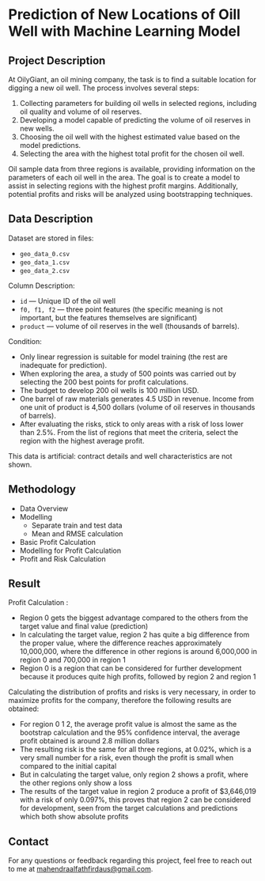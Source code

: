 # Prediction of New Locations of Oill Well with Machine Learning Model

## Project Description
At OilyGiant, an oil mining company, the task is to find a suitable location for digging a new oil well. The process involves several steps:

1. Collecting parameters for building oil wells in selected regions, including oil quality and volume of oil reserves.
2. Developing a model capable of predicting the volume of oil reserves in new wells.
3. Choosing the oil well with the highest estimated value based on the model predictions.
4. Selecting the area with the highest total profit for the chosen oil well.

Oil sample data from three regions is available, providing information on the parameters of each oil well in the area. The goal is to create a model to assist in selecting regions with the highest profit margins. Additionally, potential profits and risks will be analyzed using bootstrapping techniques.

## Data Description
Dataset are stored in files:
- `geo_data_0.csv`
- `geo_data_1.csv`
- `geo_data_2.csv`

Column Description:
- `id` — Unique ID of the oil well
- `f0, f1, f2` — three point features (the specific meaning is not important, but the features themselves are significant)
- `product` — volume of oil reserves in the well (thousands of barrels).

Condition:

- Only linear regression is suitable for model training (the rest are inadequate for prediction).
- When exploring the area, a study of 500 points was carried out by selecting the 200 best points for profit calculations.
- The budget to develop 200 oil wells is 100 million USD.
- One barrel of raw materials generates 4.5 USD in revenue. Income from one unit of product is 4,500 dollars (volume of oil reserves in thousands of barrels).
- After evaluating the risks, stick to only areas with a risk of loss lower than 2.5%. From the list of regions that meet the criteria, select the region with the highest average profit.

This data is artificial: contract details and well characteristics are not shown.

## Methodology
- Data Overview
- Modelling
  - Separate train and test data
  - Mean and RMSE calculation
- Basic Profit Calculation
- Modelling for Profit Calculation
- Profit and Risk Calculation

## Result
Profit Calculation :
- Region 0 gets the biggest advantage compared to the others from the target value and final value (prediction)
- In calculating the target value, region 2 has quite a big difference from the proper value, where the difference reaches approximately 10,000,000, where the difference in other regions is around 6,000,000 in region 0 and 700,000 in region 1
- Region 0 is a region that can be considered for further development because it produces quite high profits, followed by region 2 and region 1

Calculating the distribution of profits and risks is very necessary, in order to maximize profits for the company, therefore the following results are obtained:

- For region 0 1 2, the average profit value is almost the same as the bootstrap calculation and the 95% confidence interval, the average profit obtained is around 2.8 million dollars
- The resulting risk is the same for all three regions, at 0.02%, which is a very small number for a risk, even though the profit is small when compared to the initial capital
- But in calculating the target value, only region 2 shows a profit, where the other regions only show a loss
- The results of the target value in region 2 produce a profit of $3,646,019 with a risk of only 0.097%, this proves that region 2 can be considered for development, seen from the target calculations and predictions which both show absolute profits


## Contact
For any questions or feedback regarding this project, feel free to reach out to me at mahendraalfathfirdaus@gmail.com.
